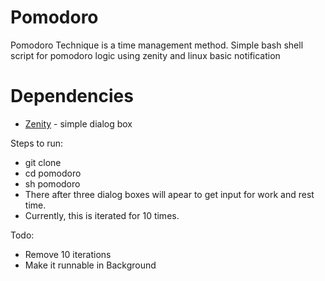 # Pomodoro
Pomodoro Technique is a time management method. Simple bash shell script for pomodoro logic using zenity and linux basic notification

# Dependencies
  - [Zenity](https://help.gnome.org/users/zenity/stable/) - simple dialog box

Steps to run:
  - git clone
  - cd pomodoro
  - sh pomodoro
  - There after three dialog boxes will apear to get input for work and rest time.
  - Currently, this is iterated for 10 times.

Todo:
  - Remove 10 iterations
  - Make it runnable in Background
